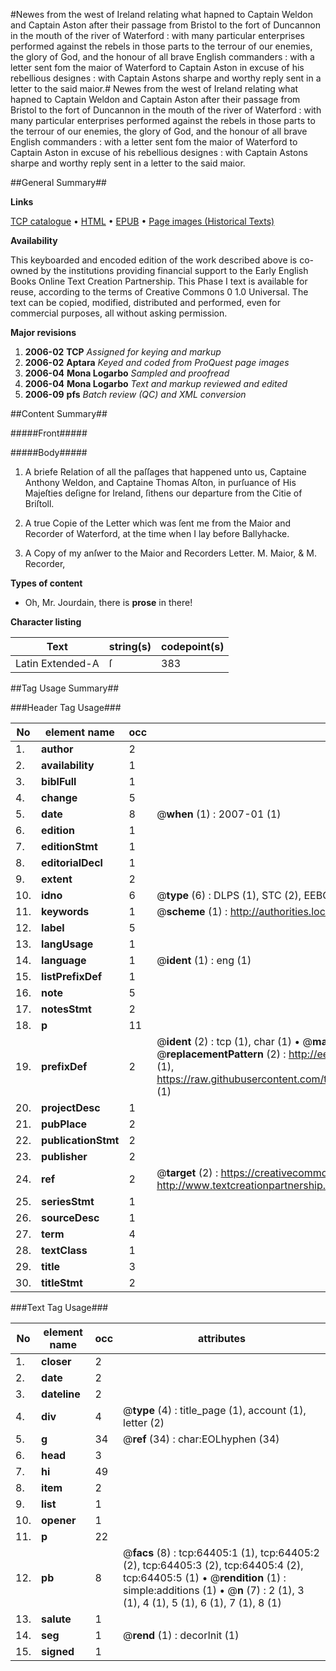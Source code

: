 #Newes from the west of Ireland relating what hapned to Captain Weldon and Captain Aston after their passage from Bristol to the fort of Duncannon in the mouth of the river of Waterford : with many particular enterprises performed against the rebels in those parts to the terrour of our enemies, the glory of God, and the honour of all brave English commanders : with a letter sent fom the maior of Waterford to Captain Aston in excuse of his rebellious designes : with Captain Astons sharpe and worthy reply sent in a letter to the said maior.#
Newes from the west of Ireland relating what hapned to Captain Weldon and Captain Aston after their passage from Bristol to the fort of Duncannon in the mouth of the river of Waterford : with many particular enterprises performed against the rebels in those parts to the terrour of our enemies, the glory of God, and the honour of all brave English commanders : with a letter sent fom the maior of Waterford to Captain Aston in excuse of his rebellious designes : with Captain Astons sharpe and worthy reply sent in a letter to the said maior.

##General Summary##

**Links**

[TCP catalogue](http://www.ota.ox.ac.uk/tcp/)  • 
[HTML](http://tei.it.ox.ac.uk/tcp/Texts-HTML/free/A26/A26106.html)  • 
[EPUB](http://tei.it.ox.ac.uk/tcp/Texts-EPUB/free/A26/A26106.epub) • 
[Page images (Historical Texts)](https://data.historicaltexts.jisc.ac.uk/view?pubId=eebo-12616474e&pageId=eebo-12616474e-64405-1)

**Availability**

This keyboarded and encoded edition of the
	       work described above is co-owned by the institutions
	       providing financial support to the Early English Books
	       Online Text Creation Partnership. This Phase I text is
	       available for reuse, according to the terms of Creative
	       Commons 0 1.0 Universal. The text can be copied,
	       modified, distributed and performed, even for
	       commercial purposes, all without asking permission.

**Major revisions**

1. __2006-02__ __TCP__ *Assigned for keying and markup*
1. __2006-02__ __Aptara__ *Keyed and coded from ProQuest page images*
1. __2006-04__ __Mona Logarbo__ *Sampled and proofread*
1. __2006-04__ __Mona Logarbo__ *Text and markup reviewed and edited*
1. __2006-09__ __pfs__ *Batch review (QC) and XML conversion*

##Content Summary##

#####Front#####

#####Body#####

1. A briefe Relation of all the paſſages
that happened unto us, Captaine Anthony
Weldon, and Captaine Thomas Aſton, in
purſuance of His Majeſties deſigne for
Ireland, ſithens our departure from the
Citie of Briſtoll.

1. A true Copie of the Letter which was ſent me
from the Maior and Recorder of Waterford,
at the time when I lay before Ballyhacke.

1. A Copy of my anſwer to the Maior and Recorders Letter.
M. Maior, & M. Recorder,

**Types of content**

  * Oh, Mr. Jourdain, there is **prose** in there!

**Character listing**


|Text|string(s)|codepoint(s)|
|---|---|---|
|Latin Extended-A|ſ|383|

##Tag Usage Summary##

###Header Tag Usage###

|No|element name|occ|attributes|
|---|---|---|---|
|1.|__author__|2||
|2.|__availability__|1||
|3.|__biblFull__|1||
|4.|__change__|5||
|5.|__date__|8| @__when__ (1) : 2007-01 (1)|
|6.|__edition__|1||
|7.|__editionStmt__|1||
|8.|__editorialDecl__|1||
|9.|__extent__|2||
|10.|__idno__|6| @__type__ (6) : DLPS (1), STC (2), EEBO-CITATION (1), OCLC (1), VID (1)|
|11.|__keywords__|1| @__scheme__ (1) : http://authorities.loc.gov/ (1)|
|12.|__label__|5||
|13.|__langUsage__|1||
|14.|__language__|1| @__ident__ (1) : eng (1)|
|15.|__listPrefixDef__|1||
|16.|__note__|5||
|17.|__notesStmt__|2||
|18.|__p__|11||
|19.|__prefixDef__|2| @__ident__ (2) : tcp (1), char (1)  •  @__matchPattern__ (2) : ([0-9\-]+):([0-9IVX]+) (1), (.+) (1)  •  @__replacementPattern__ (2) : http://eebo.chadwyck.com/downloadtiff?vid=$1&page=$2 (1), https://raw.githubusercontent.com/textcreationpartnership/Texts/master/tcpchars.xml#$1 (1)|
|20.|__projectDesc__|1||
|21.|__pubPlace__|2||
|22.|__publicationStmt__|2||
|23.|__publisher__|2||
|24.|__ref__|2| @__target__ (2) : https://creativecommons.org/publicdomain/zero/1.0/ (1), http://www.textcreationpartnership.org/docs/. (1)|
|25.|__seriesStmt__|1||
|26.|__sourceDesc__|1||
|27.|__term__|4||
|28.|__textClass__|1||
|29.|__title__|3||
|30.|__titleStmt__|2||


###Text Tag Usage###

|No|element name|occ|attributes|
|---|---|---|---|
|1.|__closer__|2||
|2.|__date__|2||
|3.|__dateline__|2||
|4.|__div__|4| @__type__ (4) : title_page (1), account (1), letter (2)|
|5.|__g__|34| @__ref__ (34) : char:EOLhyphen (34)|
|6.|__head__|3||
|7.|__hi__|49||
|8.|__item__|2||
|9.|__list__|1||
|10.|__opener__|1||
|11.|__p__|22||
|12.|__pb__|8| @__facs__ (8) : tcp:64405:1 (1), tcp:64405:2 (2), tcp:64405:3 (2), tcp:64405:4 (2), tcp:64405:5 (1)  •  @__rendition__ (1) : simple:additions (1)  •  @__n__ (7) : 2 (1), 3 (1), 4 (1), 5 (1), 6 (1), 7 (1), 8 (1)|
|13.|__salute__|1||
|14.|__seg__|1| @__rend__ (1) : decorInit (1)|
|15.|__signed__|1||
